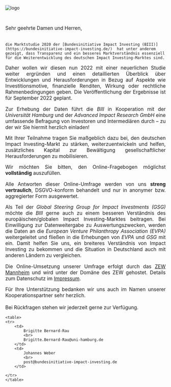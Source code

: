 

![logo](/{{AppPrefix}}/img/biii/biii-logo.PNG)

<br>


<p style='text-align: justify; font-size: 110%'>
    Sehr geehrte Damen und Herren,
    <br>
    <br>

    die Marktstudie 2020 der [Bundesinitiative Impact Investing (BIII)](https://bundesinitiative-impact-investing.de/)  hat unter anderem gezeigt, dass Transparenz und ein besseres Marktverständnis essenziell für die Weiterentwicklung des deutschen Impact Investing-Marktes sind.   
</p>

<p style='text-align: justify; font-size: 110%'>
    Daher wollen wir diesen nun 2022 mit einer neuerlichen Studie weiter ergründen und einen detaillierten Überblick über Entwicklungen und Herausforderungen in Bezug auf Aspekte wie Investitionsmotive, finanzielle Renditen, Wirkung oder rechtliche Rahmenbedingungen geben. Die Veröffentlichung der Ergebnisse ist für September 2022 geplant. 
</p>

<p style='text-align: justify; font-size: 110%'>
    Zur Erhebung der Daten führt die <i>BIII</i> in Kooperation mit der <i>Universität Hamburg</i> und der <i>Advanced Impact Research GmbH</i> eine umfassende Befragung von Investoren und Intermediären durch – zu der wir Sie hiermit herzlich einladen!  
</p>

<p style='text-align: justify; font-size: 110%'>
    Mit Ihrer Teilnahme tragen Sie maßgeblich dazu bei, den deutschen Impact Investing-Markt zu stärken, weiterzuentwickeln und helfen, zusätzliches Kapital zur Bewältigung gesellschaftlicher Herausforderungen zu mobilisieren. 
</p>

<p style='text-align: justify; font-size: 110%'>
    Wir möchten Sie bitten, den Online-Fragebogen möglichst <b>vollständig</b> auszufüllen. 
</p>

<p style='text-align: justify; font-size: 110%'>
    Alle Antworten dieser Online-Umfrage werden von uns <b>streng vertraulich</b>, DSGVO-konform behandelt und nur in anonymer bzw. aggregierter Form ausgewertet.
</p>

<p style='text-align: justify; font-size: 110%'>
    Als Teil der <i>Global Steering Group for Impact Investments (GSG)</i> möchte die <i>BIII</i> gerne auch zu einem besseren Verständnis des europäischen/globalen Impact Investing-Marktes beitragen. Bei Einwilligung zur Datenweitergabe zu Auswertungszwecken, werden die Daten an die <i>European Venture Philanthropy Association (EVPA)</i> weitergeleitet und fließen in die Erhebungen von <i>EVPA</i> und <i>GSG</i> mit ein. Damit helfen Sie uns, ein breiteres Verständnis von Impact Investing zu bekommen und die Situation in Deutschland auch mit anderen Ländern zu vergleichen. 
 </p>

<p style='text-align: justify; font-size: 110%'>
    Die Online-Umsetzung unserer Umfrage erfolgt durch das <a href="https://www.zew.de">ZEW Mannheim</a> und wird unter der Domäne des ZEW gehostet. Details zum Datenschutz im <a href="/{{AppPrefix}}/doc/site-imprint.md">Impressum</a>.
</p>


<p style='text-align: justify; font-size: 110%'>
    Für Ihre Unterstützung bedanken wir uns auch im Namen unserer Kooperationspartner sehr herzlich.  
    <br>
    <br>
    Bei Rückfragen stehen wir jederzeit gerne zur Verfügung.
    <br>

    <table>
    <tr>
        <td>
            Brigitte Bernard-Rau
            <br>
            Brigitte.Bernard-Rau@uni-hamburg.de							
        </td>
        <td>
            Johannes Weber
            <br>
            post@bundesinitiative-impact-investing.de			
        </td>
    
    </tr>
    </table>
</p>

<br>




